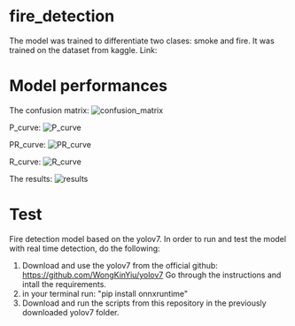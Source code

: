 # fire_detection
The model was trained to differentiate two clases: smoke and fire. It was trained on the dataset from kaggle. Link:




# Model performances

The confusion matrix: 
![confusion_matrix](https://user-images.githubusercontent.com/47181212/231272843-0e594303-4980-4b18-8fc9-3dd4f629b200.png)

P_curve: 
![P_curve](https://user-images.githubusercontent.com/47181212/231273298-7cf301bf-3ea6-465d-9b63-c1a2b7f7c54d.png)

PR_curve:
![PR_curve](https://user-images.githubusercontent.com/47181212/231273174-e9ddda22-23ba-41e9-8d05-27f77cd27154.png)

R_curve:
![R_curve](https://user-images.githubusercontent.com/47181212/231273308-46a94895-4b36-4bee-8db9-596102c6d390.png)

The results:
![results](https://user-images.githubusercontent.com/47181212/231273184-5e1846a5-af63-4c50-b301-dba989d5371f.png)

# Test 

Fire detection model based on the yolov7. In order to run and test the model with real time detection, do the following:
  1. Download and use the yolov7 from the official github: https://github.com/WongKinYiu/yolov7
     Go through the instructions and intall the requirements.
  2. in your terminal run: "pip install onnxruntime"
  3. Download and run the scripts from this repository in the previously downloaded yolov7 folder.
  
